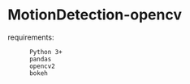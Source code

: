 # MotionDetection-opencv
requirements:


          Python 3+
          pandas
          opencv2
          bokeh 
